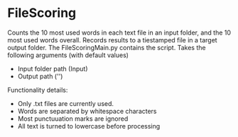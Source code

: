 # FileScoring
Counts the 10 most used words in each text file in an input folder, and the 10 most used words overall.
Records results to a tiestamped file in a target output folder.
The FileScoringMain.py contains the script.
Takes the following arguments (with default values)
- Input folder path (Input)
- Output path ('')

Functionality details:
- Only .txt files are currently used.
- Words are separated by whitespace characters
- Most punctuuation marks are ignored
- All text is turned to lowercase before processing
